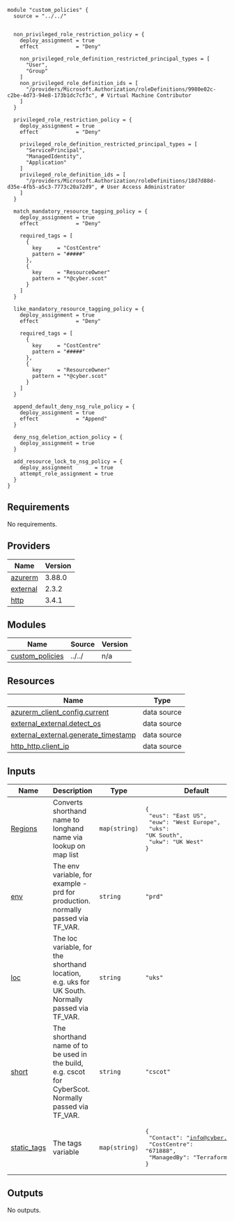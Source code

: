 ```hcl
module "custom_policies" {
  source = "../../"


  non_privileged_role_restriction_policy = {
    deploy_assignment = true
    effect            = "Deny"

    non_privileged_role_definition_restricted_principal_types = [
      "User",
      "Group"
    ]
    non_privileged_role_definition_ids = [
      "/providers/Microsoft.Authorization/roleDefinitions/9980e02c-c2be-4d73-94e8-173b1dc7cf3c", # Virtual Machine Contributor
    ]
  }

  privileged_role_restriction_policy = {
    deploy_assignment = true
    effect            = "Deny"

    privileged_role_definition_restricted_principal_types = [
      "ServicePrincipal",
      "ManagedIdentity",
      "Application"
    ]
    privileged_role_definition_ids = [
      "/providers/Microsoft.Authorization/roleDefinitions/18d7d88d-d35e-4fb5-a5c3-7773c20a72d9", # User Access Administrator
    ]
  }

  match_mandatory_resource_tagging_policy = {
    deploy_assignment = true
    effect            = "Deny"

    required_tags = [
      {
        key     = "CostCentre"
        pattern = "#####"
      },
      {
        key     = "ResourceOwner"
        pattern = "*@cyber.scot"
      }
    ]
  }

  like_mandatory_resource_tagging_policy = {
    deploy_assignment = true
    effect            = "Deny"

    required_tags = [
      {
        key     = "CostCentre"
        pattern = "#####"
      },
      {
        key     = "ResourceOwner"
        pattern = "*@cyber.scot"
      }
    ]
  }

  append_default_deny_nsg_rule_policy = {
    deploy_assignment = true
    effect            = "Append"
  }

  deny_nsg_deletion_action_policy = {
    deploy_assignment = true
  }

  add_resource_lock_to_nsg_policy = {
    deploy_assignment       = true
    attempt_role_assignment = true
  }
}
```
## Requirements

No requirements.

## Providers

| Name | Version |
|------|---------|
| <a name="provider_azurerm"></a> [azurerm](#provider\_azurerm) | 3.88.0 |
| <a name="provider_external"></a> [external](#provider\_external) | 2.3.2 |
| <a name="provider_http"></a> [http](#provider\_http) | 3.4.1 |

## Modules

| Name | Source | Version |
|------|--------|---------|
| <a name="module_custom_policies"></a> [custom\_policies](#module\_custom\_policies) | ../../ | n/a |

## Resources

| Name | Type |
|------|------|
| [azurerm_client_config.current](https://registry.terraform.io/providers/hashicorp/azurerm/latest/docs/data-sources/client_config) | data source |
| [external_external.detect_os](https://registry.terraform.io/providers/hashicorp/external/latest/docs/data-sources/external) | data source |
| [external_external.generate_timestamp](https://registry.terraform.io/providers/hashicorp/external/latest/docs/data-sources/external) | data source |
| [http_http.client_ip](https://registry.terraform.io/providers/hashicorp/http/latest/docs/data-sources/http) | data source |

## Inputs

| Name | Description | Type | Default | Required |
|------|-------------|------|---------|:--------:|
| <a name="input_Regions"></a> [Regions](#input\_Regions) | Converts shorthand name to longhand name via lookup on map list | `map(string)` | <pre>{<br>  "eus": "East US",<br>  "euw": "West Europe",<br>  "uks": "UK South",<br>  "ukw": "UK West"<br>}</pre> | no |
| <a name="input_env"></a> [env](#input\_env) | The env variable, for example - prd for production. normally passed via TF\_VAR. | `string` | `"prd"` | no |
| <a name="input_loc"></a> [loc](#input\_loc) | The loc variable, for the shorthand location, e.g. uks for UK South.  Normally passed via TF\_VAR. | `string` | `"uks"` | no |
| <a name="input_short"></a> [short](#input\_short) | The shorthand name of to be used in the build, e.g. cscot for CyberScot.  Normally passed via TF\_VAR. | `string` | `"cscot"` | no |
| <a name="input_static_tags"></a> [static\_tags](#input\_static\_tags) | The tags variable | `map(string)` | <pre>{<br>  "Contact": "info@cyber.scot",<br>  "CostCentre": "671888",<br>  "ManagedBy": "Terraform"<br>}</pre> | no |

## Outputs

No outputs.
